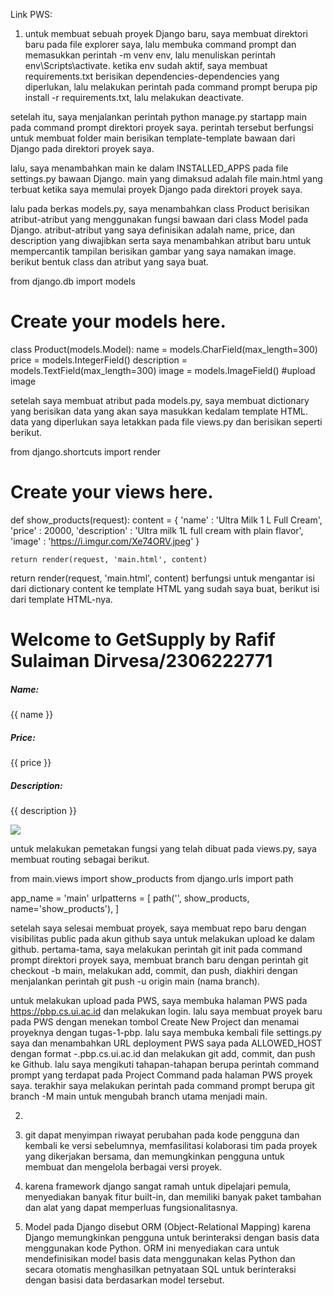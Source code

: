 Link PWS: 

1. untuk membuat sebuah proyek Django baru, saya membuat direktori baru pada file explorer saya, lalu membuka command prompt dan memasukkan perintah -m venv env, lalu menuliskan perintah env\Scripts\activate. ketika env sudah aktif, saya membuat requirements.txt berisikan dependencies-dependencies yang diperlukan, lalu melakukan perintah pada command prompt berupa pip install -r requirements.txt, lalu melakukan deactivate.

setelah itu, saya menjalankan perintah python manage.py startapp main pada command prompt direktori proyek saya. perintah tersebut berfungsi untuk membuat folder main berisikan template-template bawaan dari Django pada direktori proyek saya.

lalu, saya menambahkan main ke dalam INSTALLED_APPS pada file settings.py bawaan Django. main yang dimaksud adalah file main.html yang terbuat ketika saya memulai proyek Django pada direktori proyek saya.

lalu pada berkas models.py, saya menambahkan class Product berisikan atribut-atribut yang menggunakan fungsi bawaan dari class Model pada Django. atribut-atribut yang saya definisikan adalah name, price, dan description yang diwajibkan serta saya menambahkan atribut baru untuk mempercantik tampilan berisikan gambar yang saya namakan image. berikut bentuk class dan atribut yang saya buat.

from django.db import models

# Create your models here.

class Product(models.Model):
    name = models.CharField(max_length=300)
    price = models.IntegerField()
    description = models.TextField(max_length=300)
    image = models.ImageField() #upload image

setelah saya membuat atribut pada models.py, saya membuat dictionary yang berisikan data yang akan saya masukkan kedalam template HTML. data yang diperlukan saya letakkan pada file views.py dan berisikan seperti berikut.

from django.shortcuts import render

# Create your views here.
def show_products(request):
    content = {
        'name' : 'Ultra Milk 1 L Full Cream',
        'price' : 20000,
        'description' : 'Ultra milk 1L full cream with plain flavor',
        'image' : 'https://i.imgur.com/Xe74ORV.jpeg'
    }

    return render(request, 'main.html', content)

return render(request, 'main.html', content) berfungsi untuk mengantar isi dari dictionary content ke template HTML yang sudah saya buat, berikut isi dari template HTML-nya.

<h1>Welcome to GetSupply by Rafif Sulaiman Dirvesa/2306222771</h1>

<h5>Name: </h5>
<p>{{ name }}</p>
<h5>Price: </h5>
<p>{{ price }}</p>
<h5>Description: </h5>
<p>{{ description }}</p>
<img src="{{ image }}">

untuk melakukan pemetakan fungsi yang telah dibuat pada views.py, saya membuat routing sebagai berikut.

from main.views import show_products
from django.urls import path

app_name = 'main'
urlpatterns = [
    path('', show_products, name='show_products'),
]

setelah saya selesai membuat proyek, saya membuat repo baru dengan visibilitas public pada akun github saya untuk melakukan upload ke dalam github. pertama-tama, saya melakukan perintah git init pada command prompt direktori proyek saya, membuat branch baru dengan perintah git checkout -b main, melakukan add, commit, dan push, diakhiri dengan menjalankan perintah git push -u origin main (nama branch).

untuk melakukan upload pada PWS, saya membuka halaman PWS pada https://pbp.cs.ui.ac.id dan melakukan login. lalu saya membuat proyek baru pada PWS dengan menekan tombol Create New Project dan menamai proyeknya dengan tugas-1-pbp. lalu saya membuka kembali file settings.py saya dan menambahkan URL deployment PWS saya pada ALLOWED_HOST dengan format <username-sso>-<nama proyek>.pbp.cs.ui.ac.id dan melakukan git add, commit, dan push ke Github. lalu saya mengikuti tahapan-tahapan berupa perintah command prompt yang terdapat pada Project Command pada halaman PWS proyek saya. terakhir saya melakukan perintah pada command prompt berupa git branch -M main untuk mengubah branch utama menjadi main.

2. 

3. git dapat menyimpan riwayat perubahan pada kode pengguna dan kembali ke versi sebelumnya, memfasilitasi kolaborasi tim pada proyek yang dikerjakan bersama, dan memungkinkan pengguna untuk membuat dan mengelola berbagai versi proyek.

4. karena framework django sangat ramah untuk dipelajari pemula, menyediakan banyak fitur built-in, dan memiliki banyak paket tambahan dan alat yang dapat memperluas fungsionalitasnya.

5. Model pada Django disebut ORM (Object-Relational Mapping) karena Django memungkinkan pengguna untuk berinteraksi dengan basis data menggunakan kode Python. ORM ini menyediakan cara untuk mendefinisikan model basis data menggunakan kelas Python dan secara otomatis menghasilkan petnyataan SQL untuk berinteraksi dengan basisi data berdasarkan model tersebut.